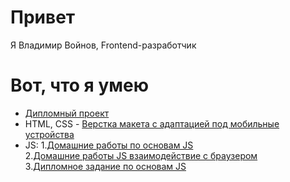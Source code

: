 # Привет
Я Владимир Войнов, Frontend-разработчик
# Вот, что я умею
+ [Дипломный проект](https://github.com/voynovdev/diplom)
+ HTML, CSS - [Верстка макета с адаптацией под мобильные устройства](https://github.com/voynovdev/voynovdev.github.io)
+ JS:
  1.[Домашние работы по основам JS](https://github.com/voynovdev/bjs-2-homeworks)<br>
  2.[Домашние работы JS взаимодействие с браузером](https://github.com/voynovdev/bhj-homeworks)<br>
  3.[Дипломное задание по основам JS](https://github.com/voynovdev/bjs-diplom)
